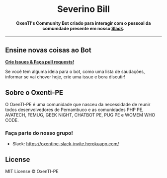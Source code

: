 <h1 align="center">
  Severino Bill
</h1>
<h4 align="center">OxenTI's Community Bot criado para interagir com o pessoal da comunidade presente em nosso <a href="https://oxentipe-slack-invite.herokuapp.com/" target="_blank">Slack</a>.</h4>

---


## Ensine novas coisas ao Bot 
[**Crie Issues & Faça pull requests!**](/CONTRIBUTING.md)

Se você tem alguma ideia para o bot, como uma lista de saudações, informar se vai chover hoje, crie uma issue e bora discutir!

## Sobre o Oxenti-PE
O OxenTI-PE é uma comunidade que nasceu da necessidade de reunir todos desenvolvedores de Pernambuco e as comunidades PHP PE, AVATECH, FEMUG, GEEK NIGHT, CHATBOT PE, PUG PE e WOMEM WHO CODE.

### Faça parte do nosso grupo!
 - Slack: https://oxentipe-slack-invite.herokuapp.com/

## License

MIT License © OxenTI-PE
